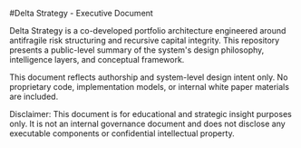 #Delta Strategy - Executive Document

Delta Strategy is a co-developed portfolio architecture engineered around antifragile risk structuring and recursive capital integrity. This repository presents a public-level summary of the system's design philosophy, intelligence layers, and conceptual framework.

This document reflects authorship and system-level design intent only. No proprietary code, implementation models, or internal white paper materials are included.

Disclaimer: This document is for educational and strategic insight purposes only. It is not an internal governance document and does not disclose any executable components or confidential intellectual property.
